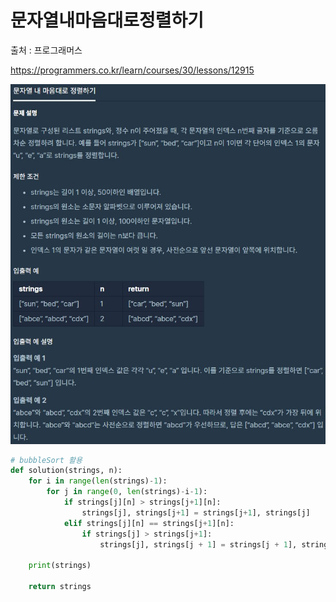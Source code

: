 # 문자열내마음대로정렬하기

출처 : 프로그래머스

https://programmers.co.kr/learn/courses/30/lessons/12915

![문자열내마음대로정렬하기](문자열내마음대로정렬하기.assets/문자열내마음대로정렬하기.jpg)

```python
# bubbleSort 활용
def solution(strings, n):
    for i in range(len(strings)-1):
        for j in range(0, len(strings)-i-1):
            if strings[j][n] > strings[j+1][n]:
                strings[j], strings[j+1] = strings[j+1], strings[j]
            elif strings[j][n] == strings[j+1][n]:
                if strings[j] > strings[j+1]:
                    strings[j], strings[j + 1] = strings[j + 1], strings[j]

    print(strings)

    return strings
```

